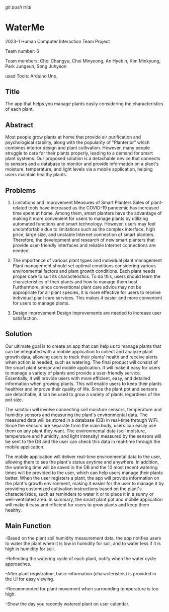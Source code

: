 ###### git push trial

# WaterMe
2023-1 Human Computer Interaction Team Project

Team number: 6

Team members: Choi Changyu, Choi Minyeong, An Hyebin,
Kim Minkyung, Park Jungeun, Song Juhyeon

used Tools: Arduino Uno, 

## Title
The app that helps you manage plants easily considering the characteristics of each plant.

## Abstract
Most people grow plants at home that provide air purification and psychological stability, along with the popularity of "Planterior" which combines interior design and plant cultivation. However, many people struggle to care for their plants properly, leading to a demand for smart plant systems. Our proposed solution is a detachable device that connects to sensors and a database to monitor and provide information on a plant's moisture, temperature, and light levels via a mobile application, helping users maintain healthy plants.

## Problems
1. Limitations and Improvement Measures of Smart Planters 
Sales of plant-related tools have increased as the COVID-19 pandemic has increased time spent at home. Among them, smart planters have the advantage of making it more convenient for users to manage plants by utilizing automated functions and smart technology. However, users may feel uncomfortable due to limitations such as the complex interface, high price, large size, and unstable Internet connection of smart planters. Therefore, the development and research of new smart planters that provide user-friendly interfaces and reliable Internet connections are needed.


2. The importance of various plant types and individual plant management
Plant management should set optimal conditions considering various environmental factors and plant growth conditions. Each plant needs proper care to suit its characteristics. To do this, users should learn the characteristics of their plants and how to manage them best. Furthermore, since conventional plant care advice may not be appropriate for all plant species, it is more effective for users to receive individual plant care services. This makes it easier and more convenient for users to manage plants. 

3. Design improvement
Design improvements are needed to increase user satisfaction. 

## Solution
Our ultimate goal is to create an app that can help us to manage plants that can be integrated with a mobile application to collect and analyze plant growth data, allowing users to track their plants' health and receive alerts when action is needed, such as watering. The final product will consist of the smart plant sensor and mobile application. It will make it easy for users to manage a variety of plants and provide a user-friendly service. Essentially, it will provide users with more efficient, easy, and detailed information when growing plants. This will enable users to keep their plants healthier and improve their quality of life. Since the plant pot and sensors are detachable, it can be used to grow a variety of plants regardless of the pot size.

The solution will involve connecting soil moisture sensors, temperature and humidity sensors and measuring the plant's environmental data. The measured data will be stored in a database (DB) in real-time through WiFi. Since the sensors are separate from the main body, users can easily use them on any plant they want. The environmental data (soil moisture, temperature and humidity, and light intensity) measured by the sensors will be sent to the DB and the user can check this data in real-time through the mobile application.

The mobile application will deliver real-time environmental data to the user, allowing them to see the plant's status anytime and anywhere. In addition, the watering time will be saved in the DB and the 10 most recent watering times will be provided to the user, which can help users manage their plants better. When the user registers a plant, the app will provide information on the plant's growth environment, making it easier for the user to manage it by providing customized cultivation instructions based on the plant's characteristics, such as reminders to water it or to place it in a sunny or well-ventilated area. In summary, the smart plant pot and mobile application will make it easy and efficient for users to grow plants and keep them healthy.

## Main Function
-Based on the plant soil humidity measurement data, the app notifies users to water the plant when it is low in humidity for soil, and to water less if it is high in humidity for soil. 

-Reflecting the watering cycle of each plant, notify when the water cycle approaches.

-After plant registration, basic information (characteristics) is provided in the UI for easy viewing. 

-Recommended for plant movement when surrounding temperature is too high.

-Show the day you recently watered plant on user calendar.
